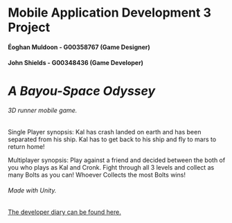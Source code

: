 # Mobile Application Development 3 Project

#### Éoghan Muldoon - G00358767 (Game Designer)
#### John Shields - G00348436 (Game Developer)

# *A Bayou-Space Odyssey*
###### 3D runner mobile game.

Single Player synopsis: Kal has crash landed on earth and has been separated from his ship.
Kal has to get back to his ship and fly to mars to return home!

Multiplayer synopsis: Play against a friend and decided between the both of you who plays as Kal and Cronk. 
Fight through all 3 levels and collect as many Bolts as you can! Whoever Collects the most Bolts wins!

###### Made with Unity.

 [The developer diary can be found here.](https://github.com/johnshields/Mobile-App-Game/wiki/Developer-Diary)
